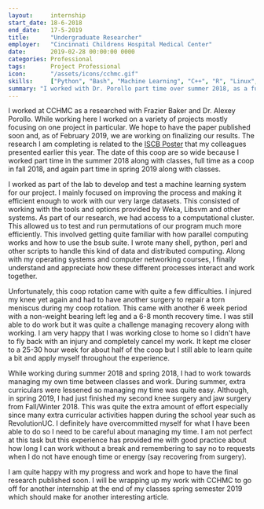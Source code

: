 ```yaml
---
layout:     internship
start_date: 18-6-2018
end_date:   17-5-2019
title:      "Undergraduate Researcher"
employer:   "Cincinnati Childrens Hospital Medical Center"
date:       2019-02-28 00:00:00 0000
categories: Professional
tags:       Project Professional
icon:       "/assets/icons/cchmc.gif"
skills:     ["Python", "Bash", "Machine Learning", "C++", "R", "Linux", "Weka", "Libsvm", "Parallel Computing"]
summary: "I worked with Dr. Porollo part time over summer 2018, as a fultime coop in fall 2018 and part time in spring 2019."
---
```


I worked at CCHMC as a researched with Frazier Baker and Dr. Alexey Porollo. While working here I worked on a variety of projects mostly focusing on one project in particular. We hope to have the paper published soon and, as of February 2019, we are working on finalizing our results. The research I am completing is related to the [ISCB Poster](/project/2018/07/09/ISCB-2018-Poster.html) that my colleagues presented earlier this year.
The date of this coop are so wide because I worked part time in the summer 2018 along with classes, full time as a coop in fall 2018, and again part time in spring 2019 along with classes.

I worked as part of the lab to develop and test a machine learning system for our project. I mainly focused on improving the process and making it efficient enough to work with our very large datasets. This consisted of working with the tools and options provided by Weka, Libsvm and other systems. As part of our research, we had access to a computational cluster. This allowed us to test and run permutations of our program much more efficiently. This involved getting quite familiar with how parallel computing works and how to use the bsub suite. I wrote many shell, python, perl and other scripts to handle this kind of data and distributed computing. Along with my operating systems and computer networking courses, I finally understand and appreciate how these different processes interact and work together.

Unfortunately, this coop rotation came with quite a few difficulties. I injured my knee yet again and had to have another surgery to repair a torn meniscus during my coop rotation. This came with another 6 week period with a non-weight bearing left leg and a 6-8 month recovery time. I was still able to do work but it was quite a challenge managing recovery along with working. I am very happy that I was working close to home so I didn't have to fly back with an injury and completely cancel my work. It kept me closer to a 25-30 hour week for about half of the coop but I still able to learn quite a bit and apply myself throughout the experience.

While working during summer 2018 and spring 2018, I had to work towards managing my own time between classes and work. During summer, extra curriculars were lessened so managing my time was quite easy. Although, in spring 2019, I had just finished my second knee surgery and jaw surgery from Fall/Winter 2018. This was quite the extra amount of effort especially since many extra curricular activities happen during the school year such as RevolutionUC. I definitely have overcommitted myself for what I have been able to do so I need to be careful about managing my time. I am not perfect at this task but this experience has provided me with good practice about how long I can work without a break and remembering to say no to requests when I do not have enough time or energy (say recovering from surgery).

I am quite happy with my progress and work and hope to have the final research published soon. I will be wrapping up my work with CCHMC to go off for another internship at the end of my classes spring semester 2019 which should make for another interesting article.

